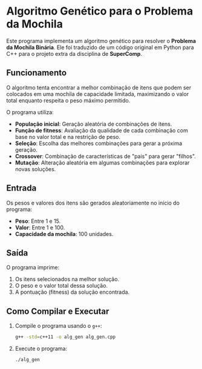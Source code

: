 # Algoritmo Genético para o Problema da Mochila

Este programa implementa um algoritmo genético para resolver o **Problema da Mochila Binária**. Ele foi traduzido de um código original em Python para C++ para o projeto extra da disciplina de **SuperComp**.

## Funcionamento

O algoritmo tenta encontrar a melhor combinação de itens que podem ser colocados em uma mochila de capacidade limitada, maximizando o valor total enquanto respeita o peso máximo permitido.

O programa utiliza:
- **População inicial**: Geração aleatória de combinações de itens.
- **Função de fitness**: Avaliação da qualidade de cada combinação com base no valor total e na restrição de peso.
- **Seleção**: Escolha das melhores combinações para gerar a próxima geração.
- **Crossover**: Combinação de características de "pais" para gerar "filhos".
- **Mutação**: Alteração aleatória em algumas combinações para explorar novas soluções.

## Entrada

Os pesos e valores dos itens são gerados aleatoriamente no início do programa:
- **Peso**: Entre 1 e 15.
- **Valor**: Entre 1 e 100.
- **Capacidade da mochila**: 100 unidades.

## Saída

O programa imprime:
1. Os itens selecionados na melhor solução.
2. O peso e o valor total dessa solução.
3. A pontuação (fitness) da solução encontrada.

## Como Compilar e Executar

1. Compile o programa usando o `g++`:
   ```bash
   g++ -std=c++11 -o alg_gen alg_gen.cpp
   ```
2. Execute o programa:
   ```bash
   ./alg_gen
   ```

